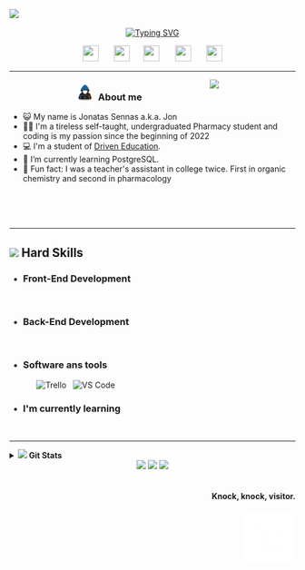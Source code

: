  <a href="https://visitorbadge.io/status?path=https%3A%2F%2Fgithub.com%2Fapocsenpai"><img src="https://api.visitorbadge.io/api/combined?path=https%3A%2F%2Fgithub.com%2Fapocsenpai&label=profile.visitors&labelColor=%23003b00&countColor=%23008f11&style=plastic&labelStyle=none"/></a>
<p align="center">
<a href="https://git.io/typing-svg"><img src="https://readme-typing-svg.demolab.com?font=Fira+Code&weight=700&size=25&duration=3000&pause=600&color=00FF41&center=true&width=443&height=80&lines=%F0%9F%96%96+Hello+World!;I'm+Jon;Follow+the+white+rabbit.+%F0%9F%90%87" alt="Typing SVG" /></a>
</p>
<div align="center">
  <!-- Contacts tags -->
<a href="mailto:sennasjonatas@gmail.com"><img height="28" width="28" src="https://cdn.simpleicons.org/gmail/00FF41" /></a>
&#8287;&#8287;&#8287;&#8287;&#8287;
<a href="https://github.com/apocsenpai"><img height="28" width="28" src="https://cdn.simpleicons.org/github/00FF41" /></a>&#8287;&#8287;&#8287;&#8287;&#8287;
<a href="https://www.linkedin.com/in/jonatas-sennas-69a359221/"><img height="28" width="28" src="https://cdn.simpleicons.org/linkedin/00FF41" /></a>
&#8287;&#8287;&#8287;&#8287;&#8287;
<a href="https://discordapp.com/users/319828221933649920"><img height="28" width="28" src="https://cdn.simpleicons.org/discord/00FF41" /></a>
&#8287;&#8287;&#8287;&#8287;&#8287;
<a href="https://twitter.com/apocsenpai"><img height="28" width="28" src="https://cdn.simpleicons.org/twitter/00FF41" /></a>
</div>

<hr>
<img align="right" src="https://i.giphy.com/media/smzfl3E7a4iHK/giphy.webp" height="auto" width="30%">
<h3 align="center"> <img src="https://github.com/0xAbdulKhalid/0xAbdulKhalid/raw/main/assets/mdImages/about_me.gif" width="28px" alt="About me"/>&#8287; <b> About me </b> </h3>



<ul>
  <li>😺 My name is Jonatas Sennas a.k.a. Jon</li>
  <li>👦🏾 I'm a tireless self-taught, undergraduated Pharmacy student and coding is my passion since the beginning of 2022</li>
  <li>💻 I'm a student of <a href="https://www.driven.com.br/">Driven Education</a>.</li>
  <li>🌱 I’m currently learning PostgreSQL.</li>
  <li>🎉 Fun fact: I was a teacher's assistant in college twice. First in organic chemistry and second in pharmacology</li>
</ul>
 <br><br><br>
 <hr>

<!-- Hard skills -->
  <h2><img src="https://media2.giphy.com/media/QssGEmpkyEOhBCb7e1/giphy.gif?cid=ecf05e47a0n3gi1bfqntqmob8g9aid1oyj2wr3ds3mg700bl&rid=giphy.gif" width ="25"><b>  Hard Skills</b></h2>
<ul>
  <li>
    <h3>Front-End Development</h3>
    <img src="https://img.shields.io/badge/html5-%23E34F26.svg?style=for-the-badge&logo=html5&logoColor=white" alt="" />&#8287;&#8287;
    <img src="https://img.shields.io/badge/css3-%231572B6.svg?style=for-the-badge&logo=css3&logoColor=white" alt="" />&#8287;&#8287;
    <img src="https://img.shields.io/badge/javascript-%23323330.svg?style=for-the-badge&logo=javascript&logoColor=%23F7DF1E" alt="" />&#8287;&#8287;
    <img src="https://img.shields.io/badge/SASS-hotpink.svg?style=for-the-badge&logo=SASS&logoColor=white" alt="" />&#8287;&#8287;
    <img src="https://img.shields.io/badge/react-%2320232a.svg?style=for-the-badge&logo=react&logoColor=%2361DAFB" alt="" />&#8287;&#8287;
    <img src="https://img.shields.io/badge/styled--components-DB7093?style=for-the-badge&logo=styled-components&logoColor=white" alt="" />&#8287;&#8287;
  </li>
  <li>
    <h3>Back-End Development</h3>
    <img src="https://img.shields.io/badge/node.js-6DA55F?style=for-the-badge&logo=node.js&logoColor=white" alt="" />&#8287;&#8287;
    <img src="https://img.shields.io/badge/express.js-%23404d59.svg?style=for-the-badge&logo=express&logoColor=%2361DAFB" alt="" />&#8287;&#8287;
    <img src="https://img.shields.io/badge/MongoDB-%234ea94b.svg?style=for-the-badge&logo=mongodb&logoColor=white" alt="" />&#8287;&#8287;
    <img src="https://img.shields.io/badge/postgres-%23316192.svg?style=for-the-badge&logo=postgresql&logoColor=white" alt="" />&#8287;&#8287;

  </li>
  <li>
    <h3>Software ans tools</h3>
    <img src="https://img.shields.io/badge/git-%23F05033.svg?style=for-the-badge&logo=git&logoColor=white" alt="" />&#8287;&#8287;
    <img src="https://img.shields.io/badge/github-%23121011.svg?style=for-the-badge&logo=github&logoColor=white" alt="" />&#8287;&#8287;
    <img src="https://img.shields.io/badge/Trello-%23026AA7.svg?style=for-the-badge&logo=Trello&logoColor=white" alt="Trello" />&#8287;&#8287;
    <img src="https://img.shields.io/badge/Visual%20Studio%20Code-0078d7.svg?style=for-the-badge&logo=visual-studio-code&logoColor=white" alt="VS Code" />&#8287;&#8287;
  </li>
  <li>
   <h3>I'm currently learning</h3> 
   <img src="https://img.shields.io/badge/postgres-%23316192.svg?style=for-the-badge&logo=postgresql&logoColor=white" alt="" />&#8287;&#8287;
   <img src="https://img.shields.io/badge/Java-ED8B00?style=for-the-badge&logo=java&logoColor=white" alt="" />&#8287;&#8287;
 </li>
 </ul>
 <hr>
<details>
<summary> <img src="https://next3-assets.s3.amazonaws.com/activities/1320/backgrounds-1495419106-graphs_a3_72dpi.gif" width ="25"><b>  Git Stats</b></summary>
<br>
  <div align="center">
<picture>
<source
  srcset="https://github-readme-stats.vercel.app/api/top-langs/?username=apocsenpai&bg_color=00000000&title_color=008F11&icon_color=008F11&text_color=fafafa"
  media="(prefers-color-scheme: dark)"
/>
<source
  srcset="https://github-readme-stats.vercel.app/api/top-langs/?username=apocsenpai&bg_color=00000000&title_color=003B00&icon_color=008F11&text_color=040404"
  media="(prefers-color-scheme: light), (prefers-color-scheme: no-preference)"
/>
<img src="https://github-readme-stats.vercel.app/api/top-langs/?username=apocsenpai" />
</picture>
    &#8287;&#8287;
    <picture>
<source
  srcset="https://github-readme-stats.vercel.app/api?username=apocsenpai&show_icons=true&bg_color=00000000&title_color=008F11&icon_color=008F11&text_color=fafafa"
  media="(prefers-color-scheme: dark)"
/>
<source
  srcset="https://github-readme-stats.vercel.app/api?username=apocsenpai&show_icons=true&bg_color=00000000&title_color=003B00&icon_color=008F11&text_color=040404"
  media="(prefers-color-scheme: light), (prefers-color-scheme: no-preference)"
/>
<img src="https://github-readme-stats.vercel.app/api?username=anuraghazra&show_icons=true" />
</picture>
  </div>
</details>

<div align="center">
  <a href="https://github.com/apocsenpai/MyWallet-SPA" target="_blank"/><img width="320px" src="https://github-readme-stats.vercel.app/api/pin/?username=apocsenpai&repo=MyWallet-SPA" /><a>
<a href="https://github.com/Mateuscruz19/projeto18-linkr-frontend" target="_blank"/><img width="320px" src="https://github-readme-stats.vercel.app/api/pin/?username=Mateuscruz19&repo=projeto18-linkr-frontend" /><a>
<a href="https://github.com/apocsenpai/Shortly-API" target="_blank"/><img width="320px" src="https://github-readme-stats.vercel.app/api/pin/?username=apocsenpai&repo=Shortly-API" /><a>
  </div>

<br>
 <h4 align="right">Knock, knock, visitor.</h4>
 <picture>
<source
  srcset="./whiteRabbit.png"
  media="(prefers-color-scheme: dark)"
/>
<source
  srcset="./rabbit.png"
  media="(prefers-color-scheme: light), (prefers-color-scheme: no-preference)"
/>
  <img align="right" width="90px" src="./whiteRabbit.png"/>
</picture>
